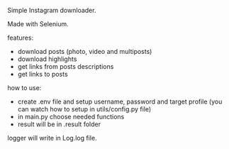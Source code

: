 Simple Instagram downloader.

Made with Selenium.

features:

- download posts (photo, video and multiposts)
- download highlights
- get links from posts descriptions
- get links to posts

how to use:

- create .env file and setup username, password and target profile (you can watch how to setup in utils/config.py file)
- in main.py choose needed functions
- result will be in .result folder 

logger will write in Log.log file.